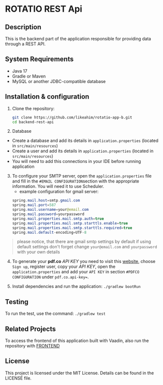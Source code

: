 # ROTATIO REST Api

## Description

This is the backend part of the application responsible for providing data through a REST API.

## System Requirements

- Java 17
- Gradle or Maven
- MySQL or another JDBC-compatible database

## Installation & configuration

1. Clone the repository:
   ```bash
   git clone https://github.com/likeahim/rotatio-app-b.git
   cd backend-rest-api

2. Database
- Create a database and add its details in `application.properties` (located in `src/main/resources`)
- Create a user and add its details in `application.properties` (located in `src/main/resources`)
- You will need to add this connections in your IDE before running application

3. To configure your SMTP server, open the `application.properties` file and fill in the `#EMAIL CONFIGURATION`section
   with the appropriate information. You will need it to use Scheduler.
    - example configuration for gmail server:
   ```java
   spring.mail.host=smtp.gmail.com
   spring.mail.port=587
   spring.mail.username=your@email.com
   spring.mail.password=yourpassword
   spring.mail.properties.mail.smtp.auth=true
   spring.mail.properties.mail.smtp.starttls.enable=true
   spring.mail.properties.mail.smtp.starttls.required=true
   spring.mail.default-encoding=UTF-8
   ```
> please notice, that there are gmail smtp settings by default
> if using default settings don't forget change `your@email.com` and `yourpassword` with your own details

4. To generate your **pdf.co** *API KEY* you need to visit this [website](https://app.pdf.co/), 
choose `Sign up`, register user, copy your *API KEY*, open the `application.properties` 
and add your `API KEY` in section `#PDFCO CONFIGURATION` under `pdf.co.api-key=`.

5. Install dependencies and run the application:
   `./gradlew bootRun`

## Testing
To run the test, use the command:
`./gradlew test`

## Related Projects
To access the frontend of this application built with Vaadin, also run the repository with 
[FRONTEND](https://github.com/likeahim/rotatio-app-f)

## License
This project is licensed under the MIT License. Details can be found in the LICENSE file.

